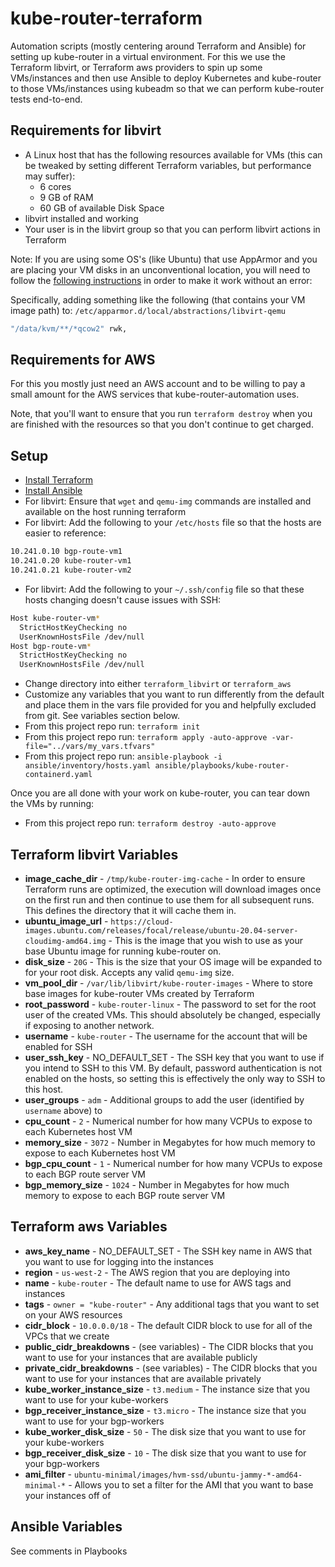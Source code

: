 # kube-router-terraform

Automation scripts (mostly centering around Terraform and Ansible) for setting
up kube-router in a virtual environment. For this we use the Terraform libvirt,
or Terraform aws providers to spin up some VMs/instances and then use Ansible to
deploy Kubernetes and kube-router to those VMs/instances using kubeadm so that
we can perform kube-router tests end-to-end.

## Requirements for libvirt

* A Linux host that has the following resources available for VMs (this can be
tweaked by setting different Terraform variables, but performance may suffer):
  * 6 cores
  * 9 GB of RAM
  * 60 GB of available Disk Space
* libvirt installed and working
* Your user is in the libvirt group so that you can perform libvirt actions in
  Terraform

Note: If you are using some OS's (like Ubuntu) that use AppArmor and you are
placing your VM disks in an unconventional location, you will need to follow
the [following instructions](https://github.com/dmacvicar/terraform-provider-libvirt/issues/920)
in order to make it work without an error:

Specifically, adding something like the following (that contains your VM
image path) to: `/etc/apparmor.d/local/abstractions/libvirt-qemu`

```sh
"/data/kvm/**/*qcow2" rwk,
```

## Requirements for AWS

For this you mostly just need an AWS account and to be willing to pay a small
amount for the AWS services that kube-router-automation uses.

Note, that you'll want to ensure that you run `terraform destroy` when you are
finished with the resources so that you don't continue to get charged.

## Setup

* [Install Terraform](https://learn.hashicorp.com/tutorials/terraform/install-cli)
* [Install Ansible](https://docs.ansible.com/ansible/latest/installation_guide/intro_installation.html)
* For libvirt: Ensure that `wget` and `qemu-img` commands are installed and
  available on the host running terraform
* For libvirt: Add the following to your `/etc/hosts` file so that the hosts are
  easier to reference:

```sh
10.241.0.10 bgp-route-vm1
10.241.0.20 kube-router-vm1
10.241.0.21 kube-router-vm2
```

* For libvirt: Add the following to your `~/.ssh/config` file so that these
  hosts changing doesn't cause issues with SSH:

```sh
Host kube-router-vm*
  StrictHostKeyChecking no
  UserKnownHostsFile /dev/null
Host bgp-route-vm*
  StrictHostKeyChecking no
  UserKnownHostsFile /dev/null
```

* Change directory into either `terraform_libvirt` or `terraform_aws`
* Customize any variables that you want to run differently from the default and
  place them in the vars file provided for you and helpfully excluded from git.
  See variables section below.
* From this project repo run: `terraform init`
* From this project repo run:
  `terraform apply -auto-approve -var-file="../vars/my_vars.tfvars"`
* From this project repo run:
  `ansible-playbook -i ansible/inventory/hosts.yaml ansible/playbooks/kube-router-containerd.yaml`

Once you are all done with your work on kube-router, you can tear down the VMs
by running:

* From this project repo run: `terraform destroy -auto-approve`

## Terraform libvirt Variables

* **image_cache_dir** - `/tmp/kube-router-img-cache` - In order to ensure
  Terraform runs are optimized, the execution will download images once on the
  first run and then continue to use them for all subsequent runs. This defines
  the directory that it will cache them in.
* **ubuntu_image_url** -
`https://cloud-images.ubuntu.com/releases/focal/release/ubuntu-20.04-server-cloudimg-amd64.img` -
This is the image that you wish to use as your base Ubuntu image for running kube-router on.
* **disk_size** - `20G` - This is the size that your OS image will be expanded
  to for your root disk. Accepts any valid `qemu-img` size.
* **vm_pool_dir** - `/var/lib/libvirt/kube-router-images` - Where to store base
  images for kube-router VMs created by Terraform
* **root_password** - `kube-router-linux` - The password to set for the root
  user of the created VMs. This should absolutely be changed, especially if
  exposing to another network.
* **username** - `kube-router` - The username for the account that will be
  enabled for SSH
* **user_ssh_key** - NO_DEFAULT_SET - The SSH key that you want to use if you
  intend to SSH to this VM. By default, password authentication is not enabled
  on the hosts, so setting this is effectively the only way to SSH to this host.
* **user_groups** - `adm` - Additional groups to add the user (identified by
  `username` above) to
* **cpu_count** - `2` - Numerical number for how many VCPUs to expose to each
  Kubernetes host VM
* **memory_size** - `3072` - Number in Megabytes for how much memory to expose
  to each Kubernetes host VM
* **bgp_cpu_count** - `1` - Numerical number for how many VCPUs to expose to
  each BGP route server VM
* **bgp_memory_size** - `1024` - Number in Megabytes for how much memory to
  expose to each BGP route server VM

## Terraform aws Variables

* **aws_key_name** - NO_DEFAULT_SET - The SSH key name in AWS that you want to
  use for logging into the instances
* **region** - `us-west-2` - The AWS region that you are deploying into
* **name** - `kube-router` - The default name to use for AWS tags and instances
* **tags** - `owner = "kube-router"` - Any additional tags that you want to set
  on your AWS resources
* **cidr_block** - `10.0.0.0/18` - The default CIDR block to use for all of the
  VPCs that we create
* **public_cidr_breakdowns** - (see variables) - The CIDR blocks that you want
  to use for your instances that are available publicly
* **private_cidr_breakdowns** - (see variables) - The CIDR blocks that you want
  to use for your instances that are available privately
* **kube_worker_instance_size** - `t3.medium` - The instance size that you want
  to use for your kube-workers
* **bgp_receiver_instance_size** - `t3.micro` - The instance size that you want
  to use for your bgp-workers
* **kube_worker_disk_size** - `50` - The disk size that you want to use for your
  kube-workers
* **bgp_receiver_disk_size** - `10` - The disk size that you want to use for
  your bgp-workers
* **ami_filter** -
  `ubuntu-minimal/images/hvm-ssd/ubuntu-jammy-*-amd64-minimal-*` -
  Allows you to set a filter for the AMI that you want to base your instances
  off of


## Ansible Variables

See comments in Playbooks
